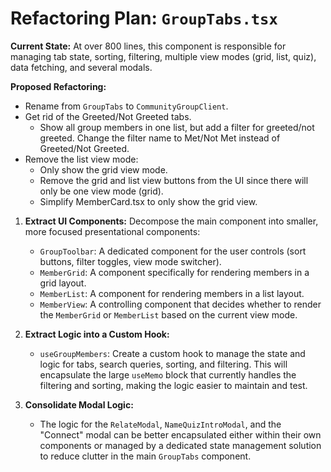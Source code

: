 # Refactoring Plan: `GroupTabs.tsx`

**Current State:** At over 800 lines, this component is responsible for managing
tab state, sorting, filtering, multiple view modes (grid, list, quiz), data
fetching, and several modals.

**Proposed Refactoring:**

- Rename from `GroupTabs` to `CommunityGroupClient`.
- Get rid of the Greeted/Not Greeted tabs.
  - Show all group members in one list, but add a filter for greeted/not
    greeted. Change the filter name to Met/Not Met instead of Greeted/Not
    Greeted.
- Remove the list view mode:
  - Only show the grid view mode.
  - Remove the grid and list view buttons from the UI since there will only be
    one view mode (grid).
  - Simplify MemberCard.tsx to only show the grid view.

1.  **Extract UI Components:** Decompose the main component into smaller, more
    focused presentational components:
    - `GroupToolbar`: A dedicated component for the user controls (sort buttons,
      filter toggles, view mode switcher).
    - `MemberGrid`: A component specifically for rendering members in a grid
      layout.
    - `MemberList`: A component for rendering members in a list layout.
    - `MemberView`: A controlling component that decides whether to render the
      `MemberGrid` or `MemberList` based on the current view mode.

2.  **Extract Logic into a Custom Hook:**
    - `useGroupMembers`: Create a custom hook to manage the state and logic for
      tabs, search queries, sorting, and filtering. This will encapsulate the
      large `useMemo` block that currently handles the filtering and sorting,
      making the logic easier to maintain and test.

3.  **Consolidate Modal Logic:**
    - The logic for the `RelateModal`, `NameQuizIntroModal`, and the "Connect"
      modal can be better encapsulated either within their own components or
      managed by a dedicated state management solution to reduce clutter in the
      main `GroupTabs` component.
